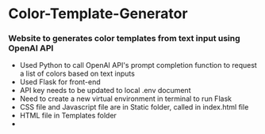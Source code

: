 # Color-Template-Generator
### Website to generates color templates from text input using OpenAI API

- Used Python to call OpenAI API's prompt completion function to request a list of colors based on text inputs
- Used Flask for front-end
- API key needs to be updated to local .env document
- Need to create a new virtual environment in terminal to run Flask
- CSS file and Javascript file are in Static folder, called in index.html file
- HTML file in Templates folder
- 
